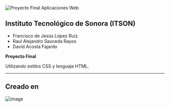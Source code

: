 ![Proyecto Final Aplicaciones Web](https://github.com/user-attachments/assets/74adcd8b-6ff2-4dad-b420-bcb2ba0c6baf)




## Instituto Tecnológico de Sonora (ITSON)

- Francisco de Jesús López Ruiz 
- Raul Alejandro Sauceda Rayos
- David Acosta Fajardo

**Proyecto Final**

Utilizando estilos CSS y lenguaje HTML.

---
## Creado en

![image](https://github.com/user-attachments/assets/48b85af6-ab5a-4e0a-92ff-85088d7c5797)
